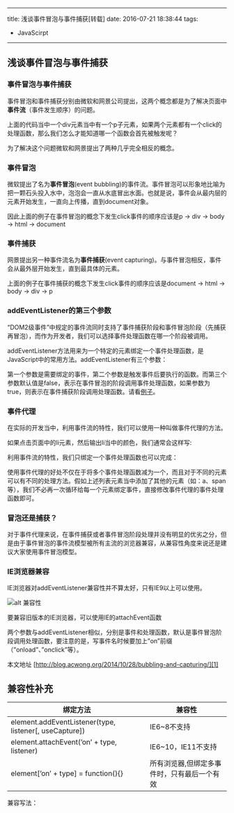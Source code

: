 ----
title: 浅谈事件冒泡与事件捕获[转载]
date: 2016-07-21 18:38:44
tags:
- JavaScirpt
----
## 浅谈事件冒泡与事件捕获
### 事件冒泡与事件捕获
事件冒泡和事件捕获分别由微软和网景公司提出，这两个概念都是为了解决页面中**事件流**（事件发生顺序）的问题。


上面的代码当中一个div元素当中有一个p子元素，如果两个元素都有一个click的处理函数，那么我们怎么才能知道哪一个函数会首先被触发呢？

为了解决这个问题微软和网景提出了两种几乎完全相反的概念。

### 事件冒泡

微软提出了名为**事件冒泡**(event bubbling)的事件流。事件冒泡可以形象地比喻为把一颗石头投入水中，泡泡会一直从水底冒出水面。也就是说，事件会从最内层的元素开始发生，一直向上传播，直到document对象。

因此上面的例子在事件冒泡的概念下发生click事件的顺序应该是p -> div -> body -> html -> document

### 事件捕获

网景提出另一种事件流名为**事件捕获**(event capturing)。与事件冒泡相反，事件会从最外层开始发生，直到最具体的元素。

上面的例子在事件捕获的概念下发生click事件的顺序应该是document -> html -> body -> div -> p

### addEventListener的第三个参数

“DOM2级事件”中规定的事件流同时支持了事件捕获阶段和事件冒泡阶段（先捕获再冒泡），而作为开发者，我们可以选择事件处理函数在哪一个阶段被调用。

addEventListener方法用来为一个特定的元素绑定一个事件处理函数，是JavaScript中的常用方法。addEventListener有三个参数：


第一个参数是需要绑定的事件，第二个参数是触发事件后要执行的函数。而第三个参数默认值是false，表示在事件冒泡的阶段调用事件处理函数，如果参数为true，则表示在事件捕获阶段调用处理函数。请看[例子][0]。

### 事件代理

在实际的开发当中，利用事件流的特性，我们可以使用一种叫做事件代理的方法。


如果点击页面中的li元素，然后输出li当中的颜色，我们通常会这样写:


利用事件流的特性，我们只绑定一个事件处理函数也可以完成：


使用事件代理的好处不仅在于将多个事件处理函数减为一个，而且对于不同的元素可以有不同的处理方法。假如上述列表元素当中添加了其他的元素（如：a、span等），我们不必再一次循环给每一个元素绑定事件，直接修改事件代理的事件处理函数即可。

### 冒泡还是捕获？

对于事件代理来说，在事件捕获或者事件冒泡阶段处理并没有明显的优劣之分，但是由于事件冒泡的事件流模型被所有主流的浏览器兼容，从兼容性角度来说还是建议大家使用事件冒泡模型。

### IE浏览器兼容

IE浏览器对addEventListener兼容性并不算太好，只有IE9以上可以使用。

![alt 兼容性](http://acwongblog.qiniudn.com/acwongblogaddEventListener.PNG)

要兼容旧版本的IE浏览器，可以使用IE的attachEvent函数


两个参数与addEventListener相似，分别是事件和处理函数，默认是事件冒泡阶段调用处理函数，要注意的是，写事件名时候要加上”on”前缀（”onload”、”onclick”等）。

本文地址 [http://blog.acwong.org/2014/10/28/bubbling-and-capturing/][1]

## 兼容性补充

绑定方法|兼容性
---|---
element.addEventListener(type, listener[, useCapture])|IE6~8不支持
element.attachEvent(’on’ + type, listener)|IE6~10，IE11不支持
element[’on’ + type] = function(){}|所有浏览器,但绑定多事件时，只有最后一个有效

兼容写法：

[0]: http://www.w3schools.com/jsref/tryit.asp?filename=tryjsref_element_addeventlistener_capture
[1]: http://blog.acwong.org/2014/10/28/bubbling-and-capturing/***
